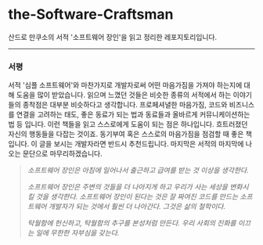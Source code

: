 # the-Software-Craftsman
 산드로 만쿠소의 서적 '소프트웨어 장인'을 읽고 정리한 레포지토리입니다.
 
 --- 
 
 ### 서평
 
 서적 '심플 소프트웨어'와 마찬가지로 개발자로써 어떤 마음가짐을 가져야 하는지에 대해 도움을 많이 받았습니다. 읽으며 느꼈던 것들은 비슷한 종류의 서적에서 하는 이야기들의 종착점은 대부분 비슷하다고 생각합니다. 프로페셔녈한 마음가짐, 코드와 비즈니스를 연결을 고려하는 태도, 좋은 동료가 되는 법과 동료들과 올바르게 커뮤니케이션하는 법 등 입니다. 이런 책들을 읽고 스스로에게 도움이 되는 점은 하나입니다. 흐트러졌던 자신의 행동들을 다잡는 것이죠. 동기부여 혹은 스스로의 마음가짐을 점검할 때 좋은 책입니다. 이 글을 보시는 개발자라면 반드시 추천드립니다. 마지막은 서적의 마지막에 나오는 문단으로 마무리하겠습니다.
 
> *소프트웨어 장인은 아침에 일어나서 출근하고 급여를 받는 것 이상을 생각한다.*
> 
> *소프트웨어 장인은 주변의 것들을 더 나아지게 하고 우리가 사는 세상을 변화시킬 것을 생각한다.
> 소프트웨어 장인이 된다는 것은 잘 짜여진 코드를 만드는 소프트웨어 개발자가 되는 것에서 훨씬 더 나아간다. 그것은 삶의 철학이다.*
>
> *탁월함에 헌신하고, 탁월함의 추구를 본성처럼 만든다. 
> 우리 사회의 진화를 이끄는 일에 무한한 자부심을 갖는다.*
>
